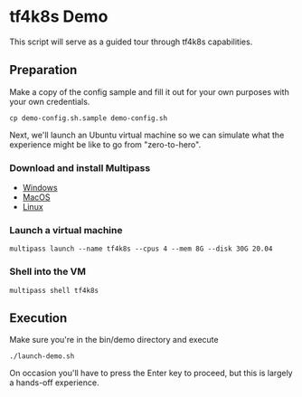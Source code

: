 # tf4k8s Demo

This script will serve as a guided tour through tf4k8s capabilities. 

## Preparation

Make a copy of the config sample and fill it out for your own purposes with your own credentials.

```
cp demo-config.sh.sample demo-config.sh
```

Next, we'll launch an Ubuntu virtual machine so we can simulate what the experience might be like to go from "zero-to-hero".

### Download and install Multipass

* [Windows](https://multipass.run/download/windows)
* [MacOS](https://multipass.run/download/macos)
* [Linux](https://snapcraft.io/multipass)

### Launch a virtual machine

```
multipass launch --name tf4k8s --cpus 4 --mem 8G --disk 30G 20.04
```

### Shell into the VM

```
multipass shell tf4k8s
```

## Execution

Make sure you're in the bin/demo directory and execute

```
./launch-demo.sh
```

On occasion you'll have to press the Enter key to proceed, but this is largely a hands-off experience.
